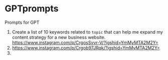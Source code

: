 # GPTprompts
Prompts for GPT

1. Create a list of 10 keywords related to `topic` that can help me expand my content strategy for a new business website.
<https://www.instagram.com/p/CrgosSvvr-V/?igshid=YmMyMTA2M2Y=>
2. <https://www.instagram.com/p/Crgob97JRqk/?igshid=YmMyMTA2M2Y=>
3.
